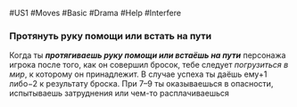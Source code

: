 #US1 #Moves #Basic #Drama #Help #Interfere 
### Протянуть руку помощи или встать на пути

Когда ты ***протягиваешь руку помощи или встаёшь на пути*** персонажа игрока после того, как он совершил бросок, тебе следует *погрузиться в мир*, к которому он принадлежит. В случае успеха ты даёшь ему+1 либо−2 к результату броска. При 7–9 ты оказываешься в опасности, испытываешь затруднения или чем-то расплачиваешься


